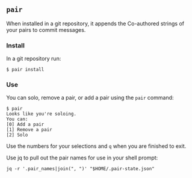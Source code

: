 ## `pair`

When installed in a git repository, it appends the Co-authored strings of your pairs
to commit messages.

### Install

In a git repository run:

```shell
$ pair install
```

### Use

You can solo, remove a pair, or add a pair using the `pair` command:

```shell
$ pair
Looks like you're soloing.
You can:
[0] Add a pair
[1] Remove a pair
[2] Solo
```

Use the numbers for your selections and `q` when you are finished to exit.

Use jq to pull out the pair names for use in your shell prompt:

``` shell
jq -r '.pair_names|join(", ")' "$HOME/.pair-state.json"
```
